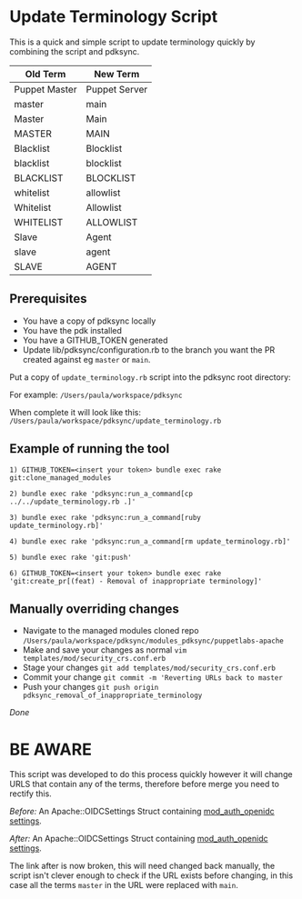 # Update Terminology Script

This is a quick and simple script to update terminology quickly by combining the script and pdksync.


| Old Term | New Term |
--- | ---
| Puppet Master | Puppet Server|
| master | main|
| Master | Main|
| MASTER | MAIN|
| Blacklist | Blocklist|
| blacklist | blocklist|
| BLACKLIST | BLOCKLIST|
| whitelist | allowlist|
| Whitelist | Allowlist|
| WHITELIST | ALLOWLIST|
| Slave | Agent|
| slave | agent|
| SLAVE | AGENT|


## Prerequisites

- You have a copy of pdksync locally
- You have the pdk installed
- You have a GITHUB_TOKEN generated
- Update lib/pdksync/configuration.rb to the branch you want the PR created against eg `master` or `main`.

Put a copy of `update_terminology.rb` script into the pdksync root directory:

For example: `/Users/paula/workspace/pdksync`

When complete it will look like this: `/Users/paula/workspace/pdksync/update_terminology.rb`


## Example of running the tool
`1) GITHUB_TOKEN=<insert your token> bundle exec rake git:clone_managed_modules`

`2) bundle exec rake 'pdksync:run_a_command[cp ../../update_terminology.rb .]'`

`3) bundle exec rake 'pdksync:run_a_command[ruby update_terminology.rb]'`

`4) bundle exec rake 'pdksync:run_a_command[rm update_terminology.rb]'`

`5) bundle exec rake 'git:push'`

`6) GITHUB_TOKEN=<insert your token> bundle exec rake 'git:create_pr[(feat) - Removal of inappropriate terminology]'`

## Manually overriding changes

- Navigate to the managed modules cloned repo
`/Users/paula/workspace/pdksync/modules_pdksync/puppetlabs-apache`
- Make and save your changes as normal 
`vim templates/mod/security_crs.conf.erb`
- Stage your changes
`git add templates/mod/security_crs.conf.erb`
- Commit your change
`git commit -m 'Reverting URLs back to master`
- Push your changes
`git push origin pdksync_removal_of_inappropriate_terminology`


*Done*


# BE AWARE

This script was developed to do this process quickly however it will change URLS that contain any of the terms, therefore before merge you need to rectify this.

*Before:* An Apache::OIDCSettings Struct containing [mod_auth_openidc settings](https://github.com/zmartzone/mod_auth_openidc/blob/main/auth_openidc.conf).

*After:* An Apache::OIDCSettings Struct containing [mod_auth_openidc settings](https://github.com/zmartzone/mod_auth_openidc/blob/master/auth_openidc.conf).

The link after is now broken, this will need changed back manually, the script isn't clever enough to check if the URL exists before changing, in this case all the terms `master` in the URL were replaced with `main`.


